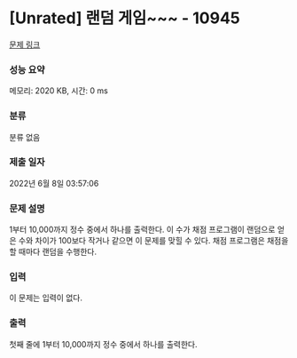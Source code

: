 # [Unrated] 랜덤 게임~~~ - 10945 

[문제 링크](https://www.acmicpc.net/problem/10945) 

### 성능 요약

메모리: 2020 KB, 시간: 0 ms

### 분류

분류 없음

### 제출 일자

2022년 6월 8일 03:57:06

### 문제 설명

<p>1부터 10,000까지 정수 중에서 하나를 출력한다. 이 수가 채점 프로그램이 랜덤으로 얻은 수와 차이가 100보다 작거나 같으면 이 문제를 맞힐 수 있다. 채점 프로그램은 채점을 할 때마다 랜덤을 수행한다.</p>

### 입력 

 <p>이 문제는 입력이 없다.</p>

### 출력 

 <p>첫째 줄에 1부터 10,000까지 정수 중에서 하나를 출력한다.</p>


